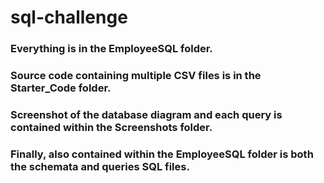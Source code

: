 # sql-challenge

### Everything is in the EmployeeSQL folder.

### Source code containing multiple CSV files is in the Starter_Code folder.

### Screenshot of the database diagram and each query is contained within the Screenshots folder.

### Finally, also contained within the EmployeeSQL folder is both the schemata and queries SQL files.